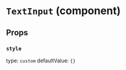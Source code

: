 `TextInput` (component)
=======================



Props
-----

### `style`

type: `custom`
defaultValue: `{}`

